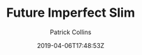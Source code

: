 ---
title: "Future Imperfect Slim"
github: https://github.com/pacollins/hugo-future-imperfect-slim
demo: https://themes.gohugo.io/theme/hugo-future-imperfect-slim/
author: Patrick Collins

ssg:
  - Hugo
cms:
  - No Cms
date: 2019-04-06T17:48:53Z
github_branch: master
---